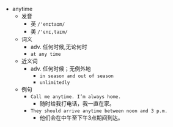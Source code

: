 - anytime
  - 发音
    - 英 `/'enɪtaɪm/`
    - 美 `/'ɛnɪ,taɪm/`
  - 词义
    - adv. 任何时候,无论何时
    - `at any time`
  - 近义词
    - adv. 任何时候；无例外地
      - `in season and out of season`
      - `unlimitedly`
  - 例句
    - `Call me anytime. I’m always home.`
      - 随时给我打电话，我一直在家。
    - `They should arrive anytime between noon and 3 p.m.`
      - 他们会在中午至下午3点期间到达。


